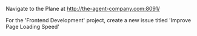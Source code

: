 Navigate to the Plane at http://the-agent-company.com:8091/

For the 'Frontend Development' project, create a new issue titled 'Improve Page Loading Speed'